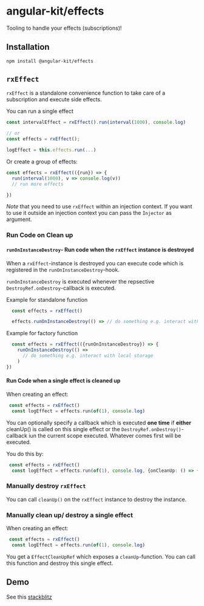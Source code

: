 # angular-kit/effects

Tooling to handle your effects (subscriptions)!

## Installation

  ```bash
  npm install @angular-kit/effects
  ```


## `rxEffect`

`rxEffect` is a standalone convenience function to take care of a subscription and
execute side effects.

You can run a single effect
```ts
const intervalEffect = rxEffect().run(interval(1000), console.log)

// or
const effects = rxEffect();

logEffect = this.effects.run(...)
```

Or create a group of effects:

```ts
const effects = rxEffect(({run}) => {
  run(interval(1000), v => console.log(v))
  // run more effects

})

```
*Note* that you need to use `rxEffect` within an injection context. If you want to
use it outside an injection context you can pass the `Ìnjector` as argument.

### Run Code on Clean up

#### `runOnInstanceDestroy`-  Run code when the `rxEffect` instance is destroyed

When a `rxEffect`-instance is destroyed you can execute code which is registered in the `runOnInstanceDestroy`-hook.

`runOnInstanceDestroy` is executed whenever the repsective `DestroyRef.onDestroy`-callback is executed.

Example for standalone function
```ts
  const effects = rxEffect()

  effects.runOnInstanceDestroy(() => // do something e.g. interact with local storage)

```

Example for factory function
```ts
  const effects = rxEffect(({runOnInstanceDestroy}) => {
    runOnInstanceDestroy(() =>
      // do something e.g. interact with local storage
    )
})

```


#### Run Code when a single effect is cleaned up
When creating an effect: 

```ts
 const effects = rxEffect()
  const logEffect = effects.run(of(1), console.log)

```
You can optionally specify a callback which is executed **one time** if **either** cleanUp() is called on this single
effect or the `DestroyRef.onDestroy()`-callback iun the current scope executed. Whatever comes first will be executed.

You do this by:
```ts
 const effects = rxEffect()
  const logEffect = effects.run(of(1), console.log, {onCleanUp: () => {}})

```

### Manually destroy `rxEffect`

You can call `cleanUp()` on the `rxEffect` instance to destroy the instance.

### Manually clean up/ destroy a single effect
When creating an effect:

```ts
 const effects = rxEffect()
  const logEffect = effects.run(of(1), console.log)

```
You get a `EffectCleanUpRef` which exposes a `cleanUp`-function. You can call this function and 
destroy this single effect.

## Demo

See this [stackblitz](https://stackblitz.com/edit/stackblitz-starters-baeufy?file=src%2Fapp%2Fchild%2Fchild.component.ts)
